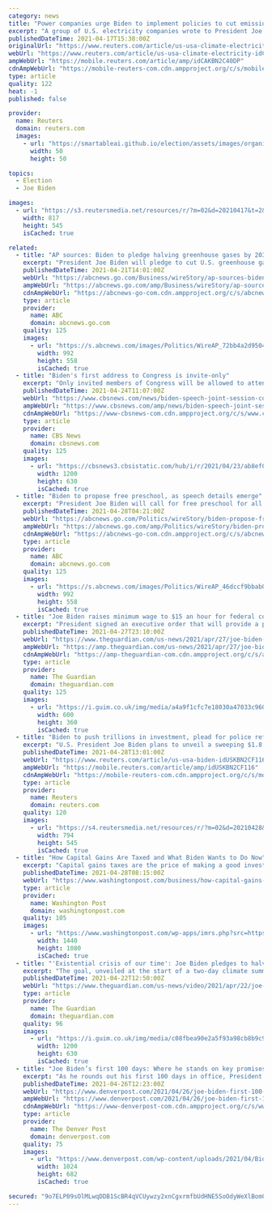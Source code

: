```yaml
---
category: news
title: "Power companies urge Biden to implement policies to cut emissions 80% by 2030"
excerpt: "A group of U.S. electricity companies wrote to President Joe Biden this week saying it will work with his administration and Congress to design a broad set of policies to reach a near-term goal of slashing the sector's carbon emissions by 2030."
publishedDateTime: 2021-04-17T15:38:00Z
originalUrl: "https://www.reuters.com/article/us-usa-climate-electricity-idCAKBN2C40DP"
webUrl: "https://www.reuters.com/article/us-usa-climate-electricity-idCAKBN2C40DP"
ampWebUrl: "https://mobile.reuters.com/article/amp/idCAKBN2C40DP"
cdnAmpWebUrl: "https://mobile-reuters-com.cdn.ampproject.org/c/s/mobile.reuters.com/article/amp/idCAKBN2C40DP"
type: article
quality: 122
heat: -1
published: false

provider:
  name: Reuters
  domain: reuters.com
  images:
    - url: "https://smartableai.github.io/election/assets/images/organizations/reuters.com-50x50.jpg"
      width: 50
      height: 50

topics:
  - Election
  - Joe Biden

images:
  - url: "https://s3.reutersmedia.net/resources/r/?m=02&d=20210417&t=2&i=1558873837&w=&fh=545px&fw=&ll=&pl=&sq=&r=LYNXMPEH3G07K"
    width: 817
    height: 545
    isCached: true

related:
  - title: "AP sources: Biden to pledge halving greenhouse gases by 2030"
    excerpt: "President Joe Biden will pledge to cut U.S. greenhouse gas emissions at least in half by 2030 as he convenes a virtual climate summit with 40 world leaders"
    publishedDateTime: 2021-04-21T14:01:00Z
    webUrl: "https://abcnews.go.com/Business/wireStory/ap-sources-biden-pledge-halving-greenhouse-gases-2030-77214769"
    ampWebUrl: "https://abcnews.go.com/amp/Business/wireStory/ap-sources-biden-pledge-halving-greenhouse-gases-2030-77214769"
    cdnAmpWebUrl: "https://abcnews-go-com.cdn.ampproject.org/c/s/abcnews.go.com/amp/Business/wireStory/ap-sources-biden-pledge-halving-greenhouse-gases-2030-77214769"
    type: article
    provider:
      name: ABC
      domain: abcnews.go.com
    quality: 125
    images:
      - url: "https://s.abcnews.com/images/Politics/WireAP_72bb4a2d95044868a55d724a16676fed_16x9_992.jpg"
        width: 992
        height: 558
        isCached: true
  - title: "Biden's first address to Congress is invite-only"
    excerpt: "Only invited members of Congress will be allowed to attend President Biden's address to a Joint Session of Congress on Wednesday, and the event \"will be invitation-only for a limited number of members of Congress,"
    publishedDateTime: 2021-04-24T11:07:00Z
    webUrl: "https://www.cbsnews.com/news/biden-speech-joint-session-congress-invite-only/"
    ampWebUrl: "https://www.cbsnews.com/amp/news/biden-speech-joint-session-congress-invite-only/"
    cdnAmpWebUrl: "https://www-cbsnews-com.cdn.ampproject.org/c/s/www.cbsnews.com/amp/news/biden-speech-joint-session-congress-invite-only/"
    type: article
    provider:
      name: CBS News
      domain: cbsnews.com
    quality: 125
    images:
      - url: "https://cbsnews3.cbsistatic.com/hub/i/r/2021/04/23/ab8ef0e0-16b8-48e8-b2fe-3232ed54766b/thumbnail/1200x630/24c3ca048ad637f5d5327bc25562f187/gettyimages-1232457998.jpg"
        width: 1200
        height: 630
        isCached: true
  - title: "Biden to propose free preschool, as speech details emerge"
    excerpt: "President Joe Biden will call for free preschool for all three- and four-year-old children as part of his American Families Plan"
    publishedDateTime: 2021-04-28T04:21:00Z
    webUrl: "https://abcnews.go.com/Politics/wireStory/biden-propose-free-preschool-speech-details-emerge-77359818"
    ampWebUrl: "https://abcnews.go.com/amp/Politics/wireStory/biden-propose-free-preschool-speech-details-emerge-77359818"
    cdnAmpWebUrl: "https://abcnews-go-com.cdn.ampproject.org/c/s/abcnews.go.com/amp/Politics/wireStory/biden-propose-free-preschool-speech-details-emerge-77359818"
    type: article
    provider:
      name: ABC
      domain: abcnews.go.com
    quality: 125
    images:
      - url: "https://s.abcnews.com/images/Politics/WireAP_46dccf9bbab04bf48a8603ee063bc032_16x9_992.jpg"
        width: 992
        height: 558
        isCached: true
  - title: "Joe Biden raises minimum wage to $15 an hour for federal contractors"
    excerpt: "President signed an executive order that will provide a pay bump to thousands of workers, some who make as little as $10.95 an hour"
    publishedDateTime: 2021-04-27T23:10:00Z
    webUrl: "https://www.theguardian.com/us-news/2021/apr/27/joe-biden-minimum-wage-raise-federal-contractors"
    ampWebUrl: "https://amp.theguardian.com/us-news/2021/apr/27/joe-biden-minimum-wage-raise-federal-contractors"
    cdnAmpWebUrl: "https://amp-theguardian-com.cdn.ampproject.org/c/s/amp.theguardian.com/us-news/2021/apr/27/joe-biden-minimum-wage-raise-federal-contractors"
    type: article
    provider:
      name: The Guardian
      domain: theguardian.com
    quality: 125
    images:
      - url: "https://i.guim.co.uk/img/media/a4a9f1cfc7e18030a47033c96025932d63f24223/0_200_6000_3600/master/6000.jpg?width=300&quality=45&auto=format&fit=max&dpr=2&s=4370a6b535660a7964baab66405bc61e"
        width: 600
        height: 360
        isCached: true
  - title: "Biden to push trillions in investment, plead for police reform in Congress speech"
    excerpt: "U.S. President Joe Biden plans to unveil a sweeping $1.8 trillion package for families and education in his first joint speech to Congress on Wednesday, as he stresses the need to invest to compete with China,"
    publishedDateTime: 2021-04-28T13:01:00Z
    webUrl: "https://www.reuters.com/article/us-usa-biden-idUSKBN2CF116"
    ampWebUrl: "https://mobile.reuters.com/article/amp/idUSKBN2CF116"
    cdnAmpWebUrl: "https://mobile-reuters-com.cdn.ampproject.org/c/s/mobile.reuters.com/article/amp/idUSKBN2CF116"
    type: article
    provider:
      name: Reuters
      domain: reuters.com
    quality: 120
    images:
      - url: "https://s4.reutersmedia.net/resources/r/?m=02&d=20210428&t=2&i=1560198883&w=&fh=545px&fw=&ll=&pl=&sq=&r=LYNXMPEH3R0GV"
        width: 794
        height: 545
        isCached: true
  - title: "How Capital Gains Are Taxed and What Biden Wants to Do Now"
    excerpt: "Capital gains taxes are the price of making a good investment. They’re levied on profitable stock trades and real estate deals and also can apply to sales of businesses, pieces of art, collectible cars,"
    publishedDateTime: 2021-04-28T08:15:00Z
    webUrl: "https://www.washingtonpost.com/business/how-capital-gains-are-taxed-and-what-biden-wants-to-do-now/2021/04/28/9638cf8e-a801-11eb-a8a7-5f45ddcdf364_story.html"
    type: article
    provider:
      name: Washington Post
      domain: washingtonpost.com
    quality: 105
    images:
      - url: "https://www.washingtonpost.com/wp-apps/imrs.php?src=https://arc-anglerfish-washpost-prod-washpost.s3.amazonaws.com/public/SVRTLQVIAEI6XKFHL5C53TPTMQ.jpg&w=1440"
        width: 1440
        height: 1080
        isCached: true
  - title: "'Existential crisis of our time': Joe Biden pledges to halve US emissions by 2030 – video"
    excerpt: "The goal, unveiled at the start of a two-day climate summit hosted by President Joe Biden, comes as the United States seeks to reclaim global leadership in the fight against global warming after former president Donald Trump withdrew the country from international efforts to cut emissions."
    publishedDateTime: 2021-04-22T12:50:00Z
    webUrl: "https://www.theguardian.com/us-news/video/2021/apr/22/joe-biden-us-emissions-pledge-climate-summit"
    type: article
    provider:
      name: The Guardian
      domain: theguardian.com
    quality: 96
    images:
      - url: "https://i.guim.co.uk/img/media/c08fbea90e2a5f93a98cb8b9c96ab96236eae02b/0_150_4500_2700/master/4500.jpg?width=1200&height=630&quality=85&auto=format&fit=crop&overlay-align=bottom%2Cleft&overlay-width=100p&overlay-base64=L2ltZy9zdGF0aWMvb3ZlcmxheXMvdGctZGVmYXVsdC5wbmc&enable=upscale&s=1b7c1c0ced33c0d8c62508ab5a7f77dc"
        width: 1200
        height: 630
        isCached: true
  - title: "Joe Biden’s first 100 days: Where he stands on key promises"
    excerpt: "As he rounds out his first 100 days in office, President Joe Biden’s focus on reining in the coronavirus during the early months of his administration seems to have paid off: He can check"
    publishedDateTime: 2021-04-26T12:23:00Z
    webUrl: "https://www.denverpost.com/2021/04/26/joe-biden-first-100-days-promises/"
    ampWebUrl: "https://www.denverpost.com/2021/04/26/joe-biden-first-100-days-promises/amp/"
    cdnAmpWebUrl: "https://www-denverpost-com.cdn.ampproject.org/c/s/www.denverpost.com/2021/04/26/joe-biden-first-100-days-promises/amp/"
    type: article
    provider:
      name: The Denver Post
      domain: denverpost.com
    quality: 75
    images:
      - url: "https://www.denverpost.com/wp-content/uploads/2021/04/Biden_100_Days_Promises_73838.jpg?w=1024&h=682"
        width: 1024
        height: 682
        isCached: true

secured: "9o7ELP09sOlMLwqDDB1ScBR4qVCUywzy2xnCgxrmfbUdHNE5SoOdyWeXlBom0d1EXGG3w+wf+78wS0umY+zxxjFrgrTthlh8JbssZkeg9Nxh1+uJhN8dVd9/qlvVj3VeeApbI0fa/LPwhKqoGkfhfltJrxsTnH6GNfFlCk/1F/vA7pYQMC6f2aQGstbAAV1fL/GmKh0BTvt8Juux23G/oGxGxLA/7DoGBfxpzBRusWTy1th/v8eoAIl1prNJ0JTGaXyLn6DExZVCxtKEREi4Xc0q9s9wT0+0doBeP9uzzU6xPpCO7JDfKW69iyCJlc+tFIz2xdRev2OpPAe5n9CMNvoV2GCtz6IiFWRgOjBrVE8=;kvOuPKnLTa5050pMvzLF5w=="
---
```


